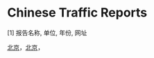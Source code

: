 # Chinese Traffic Reports



[1] 报告名称, 单位, 年份, 网址

[北京](Reports/Beijing/Beijing.md)，[北京](Reports/Beijing/Beijing.md)，